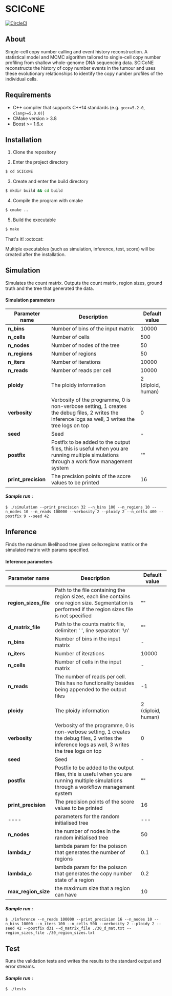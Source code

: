 # SCICoNE

[![CircleCI](https://circleci.com/gh/anilbey/SCICoNE/tree/master.svg?style=svg&circle-token=ccc7efcfe007311847eb0d7260382125518d68ca)](https://circleci.com/gh/anilbey/sc-dna/tree/master)

## About

Single-cell copy number calling and event history reconstruction.
A statistical model and MCMC algorithm tailored to single-cell copy
number profiling from shallow whole-genome DNA sequencing data. SCICoNE reconstructs the
history of copy number events in the tumour and uses these evolutionary relationships to identify
the copy number profiles of the individual cells. 

## Requirements

* C++ compiler that supports C++14 standards (e.g. `gcc>=5.2.0`, `clang>=5.0.0)`)
* CMake version > 3.8
* Boost >= 1.6.x

## Installation

1. Clone the repository

2. Enter the project directory
```bash
$ cd SCICoNE
```
3. Create and enter the build directory
```bash
$ mkdir build && cd build
```
4. Compile the program with cmake
```bash
$ cmake ..
```
5. Build the executable
```bash
$ make
```
That's it! :octocat:

Multiple executables (such as simulation, inference, test, score) will be created after the installation.

## Simulation
Simulates the count matrix. Outputs the count matrix, region sizes, ground truth and the tree that generated the data.

#### Simulation parameters

| Parameter name | Description | Default value |
| ---- | -------- | --- | 
| **n_bins** | Number of bins of the input matrix | 10000 |
| **n_cells** | Number of cells | 500 |
| **n_nodes** | Number of nodes of the tree | 50 |
| **n_regions** | Number of regions | 50 |
| **n_iters** | Number of iterations | 10000 |
| **n_reads** | Number of reads per cell | 10000 |
| **ploidy** | The ploidy information | 2 (diploid, human) |
| **verbosity** | Verbosity of the programme, 0 is non-verbose setting, 1 creates the debug files, 2 writes the inference logs as well, 3 writes the tree logs on top | 0 |
| **seed** | Seed | - |
| **postfix** | Postfix to be added to the output files, this is useful when you are running multiple simulations through a work flow management system | "" |
| **print_precision** | The precision points of the score values to be printed | 16 |

#### *Sample run* :
```shell
$ ./simulation --print_precision 32 --n_bins 100 --n_regions 10 --n_nodes 10 --n_reads 100000 --verbosity 2 --ploidy 2 --n_cells 400 --postfix 9 --seed 42   
```

## Inference
Finds the maximum likelihood tree given cellsxregions matrix or the simulated matrix with params specified.

#### Inference parameters

| Parameter name | Description | Default value |
| ---- | -------- | --- | 
| **region_sizes_file** | Path to the file containing the region sizes, each line contains one region size. Segmentation is performed if the region sizes file is not specified | "" |
| **d_matrix_file** | Path to the counts matrix file, delimiter: ' ', line separator: '\n'  | "" |
| **n_bins** | Number of bins in the input matrix | - |
| **n_iters** | Number of iterations | 10000 |
| **n_cells** | Number of cells in the input matrix | - |
| **n_reads** | The number of reads per cell. This has no functionality besides being appended to the output files | -1 |
| **ploidy** | The ploidy information | 2 (diploid, human) |
| **verbosity** | Verbosity of the programme, 0 is non-verbose setting, 1 creates the debug files, 2 writes the inference logs as well, 3 writes the tree logs on top | 0 |
| **seed** | Seed | - |
| **postfix** | Postfix to be added to the output files, this is useful when you are running multiple simulations through a workflow management system | "" |
| **print_precision** | The precision points of the score values to be printed | 16 |
| ---- | parameters for the random initialised tree | --- | 
| **n_nodes** | the number of nodes in the random initialised tree | 50 |
| **lambda_r** | lambda param for the poisson that generates the number of regions | 0.1 |
| **lambda_c** | lambda param for the poisson that generates the copy number state of a region | 0.2 |
| **max_region_size** | the maximum size that a region can have | 10 |


#### *Sample run* :
```shell
$ ./inference --n_reads 100000 --print_precision 16 --n_nodes 10 --n_bins 10000 --n_iters 100 --n_cells 500 --verbosity 2 --ploidy 2 --seed 42 --postfix d31 --d_matrix_file ./30_d_mat.txt --region_sizes_file ./30_region_sizes.txt 
```

## Test
Runs the validation tests and writes the results to the standard output and error streams.
#### *Sample run* :
```shell
$ ./tests
```

